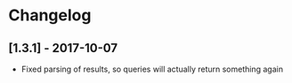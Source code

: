 # Changelog

## [1.3.1] - 2017-10-07

* Fixed parsing of results, so queries will actually return something again
